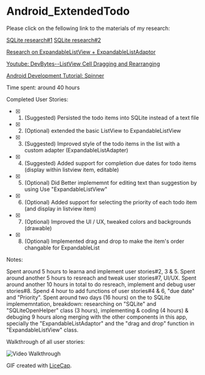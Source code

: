 # Android_ExtendedTodo

Please click on the fellowing link to the materials of my research:

[SQLite research#1](http://www.tutorialspoint.com/sqlite/sqlite_delete_query.htm)
[SQLite research#2](http://hmkcode.com/android-simple-sqlite-database-tutorial/)

[Research on ExpandableListView + ExpandableListAdaptor](http://examples.javacodegeeks.com/android/core/ui/expandablelistview/android-expandablelistview-example/)

[Youtube: DevBytes--ListView Cell Dragging and Rearranging](https://www.youtube.com/watch?v=_BZIvjMgH-Q)

[Android Development Tutorial: Spinner](http://developer.android.com/guide/topics/ui/controls/spinner.html)

Time spent: around 40 hours

Completed User Stories:

* [x] 1. (Suggested) Persisted the todo items into SQLite instead of a text file
* [x] 2. (Optional)  extended the basic ListView to ExpandableListView
* [x] 3. (Suggested) Improved style of the todo items in the list with a custom adapter (ExpandableListAdapter)
* [x] 4. (Suggested) Added support for completion due dates for todo items (display within listview item, editable)
* [x] 5. (Optional)  Did Better implememnt for editing text than suggestion by using Use "ExpandableListView"
* [x] 6. (Optional)  Added support for selecting the priority of each todo item (and display in listview item)
* [x] 7. (Optional)  Improved the UI / UX, tweaked colors and backgrounds (drawable)
* [x] 8. (Optional)  Implemented drag and drop to make the item's order changable for ExpandableList
 
Notes:

Spent around 5 hours to learna and implement user stories#2, 3 & 5. Spent around another 5 hours to resreach and tweak user stories#7, UI/UX. Spent around another 10 hours in total to do resreach, implement and debug user stories#8. Spend 4 hour to add functions of user stories#4 & 6, "due date" and "Priority". Spent around two days (16 hours) on the to SQLite implememntation, breakdown: researching on "SQLite" and "SQLiteOpenHelper" class (3 hours), implementing & coding (4 hours) & debuging 9 hours along merging with the other components in this app, specially the "ExpandableListAdaptor" and the "drag and drop" function in "ExpandableListView" class.

Walkthrough of all user stories:

![Video Walkthrough](https://cloud.githubusercontent.com/assets/10843448/6545468/2935448e-c546-11e4-897b-67adc1d29136.gif)

GIF created with [LiceCap](http://www.cockos.com/licecap/).
